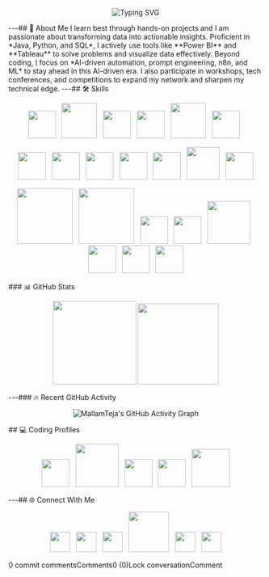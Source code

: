 <p align="center">  <img src="https://readme-typing-svg.demolab.com?font=Fira+Code&weight=600&size=35&duration=3000&pause=650&color=32CD32&center=true&vCenter=true&width=870&repeat=true&lines=Hello%20%F0%9F%91%8B%2C%20I%27m%20Teja;Data%20Analytics;Fullstack;AI%20Enthusiast&cacheBust=1" alt="Typing SVG" /></p>---## 🚀 About Me  I learn best through hands-on projects and I am passionate about transforming data into actionable insights.  Proficient in *Java, Python, and SQL*, I actively use tools like **Power BI** and **Tableau** to solve problems and visualize data effectively.  Beyond coding, I focus on *AI-driven automation, prompt engineering, n8n, and ML* to stay ahead in this AI-driven era.  I also participate in workshops, tech conferences, and competitions to expand my network and sharpen my technical edge.  ---## 🛠 Skills  <p align="center">  <img src="https://upload.wikimedia.org/wikipedia/commons/c/c3/Python-logo-notext.svg" width="55"/>&nbsp;&nbsp;  <img src="https://cdn-icons-png.flaticon.com/512/226/226777.png" width="70"/>&nbsp;&nbsp;  <img src="https://cdn-icons-png.flaticon.com/512/919/919825.png" width="55"/>&nbsp;&nbsp;  <img src="https://cdn.worldvectorlogo.com/logos/mongodb-icon-1.svg" width="55"/>&nbsp;&nbsp;  <img src="https://upload.wikimedia.org/wikipedia/en/d/dd/MySQL_logo.svg" width="70"/>&nbsp;&nbsp;  <img src="https://cdn-icons-png.flaticon.com/512/4248/4248443.png" width="55"/>&nbsp;&nbsp;</p><p align="center">  <img src="https://cdn-icons-png.flaticon.com/512/732/732212.png" width="55"/>&nbsp;&nbsp;  <img src="https://cdn-icons-png.flaticon.com/512/732/732190.png" width="55"/>&nbsp;&nbsp;  <img src="https://cdn-icons-png.flaticon.com/512/5968/5968292.png" width="55"/>&nbsp;&nbsp;   <img src="https://cdn.worldvectorlogo.com/logos/tailwindcss.svg" width="55"/>&nbsp;&nbsp;  <img src="https://cdn.worldvectorlogo.com/logos/git-icon.svg" width="55"/>&nbsp;&nbsp;  <img src="https://cdn-icons-png.flaticon.com/512/919/919853.png" width="65"/>&nbsp;&nbsp;  <img src="https://cdn-icons-png.flaticon.com/512/733/733553.png" width="55"/></p> <p align="center">  <img src="https://upload.wikimedia.org/wikipedia/commons/3/31/NumPy_logo_2020.svg" width="110"/>&nbsp;&nbsp;  <img src="https://upload.wikimedia.org/wikipedia/commons/e/ed/Pandas_logo.svg" width="110"/>&nbsp;&nbsp;  <img src="https://upload.wikimedia.org/wikipedia/commons/8/84/Matplotlib_icon.svg" width="55"/>&nbsp;&nbsp;  <img src="https://seaborn.pydata.org/_images/logo-mark-lightbg.svg" width="55"/>&nbsp;&nbsp;  <img src="https://pytorch.org/assets/images/pytorch-logo.png" width="85"/>&nbsp;&nbsp;  <img src="https://cdn.worldvectorlogo.com/logos/tensorflow-2.svg" width="55"/>&nbsp;&nbsp;  <img src="https://upload.wikimedia.org/wikipedia/commons/c/cf/New_Power_BI_Logo.svg" width="55"/>&nbsp;&nbsp;  <img src="https://cdn.worldvectorlogo.com/logos/tableau-software.svg" width="55"/></p>### 📊 GitHub Stats  <p align="center">  <img src="https://streak-stats.demolab.com/?user=MallamTeja&theme=dark&background=0D1117&ring=228B22&fire=228B22&currStreakLabel=228B22&sideLabels=228B22&dates=228B22" height="165"/>  <img src="https://github-readme-stats.vercel.app/api?username=MallamTeja&show_icons=true&theme=github_dark&include_all_commits=true&count_private=true&title_color=228B22&icon_color=228B22&text_color=228B22&bg_color=0D1117" height="160"/></p>---### 🔥 Recent GitHub Activity<p align="center">  <img src="https://github-readme-activity-graph.vercel.app/graph?username=MallamTeja&bg_color=0D1117&color=32CD32&line=fafafa&point=228B22&area=true&hide_border=true" alt="MallamTeja's GitHub Activity Graph" /></p>## 💻 Coding Profiles  <p align="center">  <a href="https://leetcode.com/tejamallam026" target="_blank"><img src="https://upload.wikimedia.org/wikipedia/commons/1/19/LeetCode_logo_black.png" width="55"/></a>&nbsp;&nbsp;  <a href="https://www.codechef.com/users/tejamallam" target="_blank"><img src="https://cdn.codechef.com/sites/all/themes/abessive/cc-logo.png" width="85"/></a>&nbsp;&nbsp;  <a href="https://www.hackerrank.com/mallamteja" target="_blank"><img src="https://cdn.worldvectorlogo.com/logos/hackerrank.svg" width="55"/></a>&nbsp;&nbsp;  <a href="https://codeforces.com/profile/tejamallam" target="_blank"><img src="https://cdn.iconscout.com/icon/free/png-256/free-code-forces-3521352-2944796.png" width="55"/></a>&nbsp;&nbsp;  <a href="https://auth.geeksforgeeks.org/user/mallamsi8z/" target="_blank"><img src="https://upload.wikimedia.org/wikipedia/commons/4/43/GeeksforGeeks.svg" width="75"/></a></p>---## 🌐 Connect With Me  <p align="center">  <a href="https://www.linkedin.com/in/tejamallam/" target="_blank"><img src="https://cdn-icons-png.flaticon.com/512/174/174857.png" width="40"/></a>&nbsp;&nbsp;  <a href="https://x.com/Mallam_Teja?s=09" target="_blank"><img src="https://cdn-icons-png.flaticon.com/512/5969/5969020.png" width="40"/></a>&nbsp;&nbsp;  <a href="https://www.reddit.com/user/Salt_Owl5906/" target="_blank"><img src="https://cdn-icons-png.flaticon.com/512/3670/3670226.png" width="40"/></a>&nbsp;&nbsp;  <a href="https://unstop.com/u/tejakqba8271" target="_blank"><img src="https://d8it4huxumps7.cloudfront.net/uploads/images/unstop/unstop-logo.svg" width="80"/></a>&nbsp;&nbsp;  <a href="https://www.figma.com/@tejamallam" target="_blank"><img src="https://cdn-icons-png.flaticon.com/512/5968/5968705.png" width="40"/></a>&nbsp;&nbsp;  <a href="https://discord.com/users/tej_patel_" target="_blank"><img src="https://cdn-icons-png.flaticon.com/512/2111/2111370.png" width="40"/></a></p>
0 commit commentsComments0 (0)Lock conversationComment
